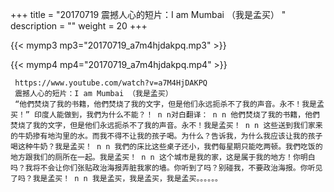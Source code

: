 +++
title = "20170719  震撼人心的短片：I am Mumbai （我是孟买） "
description = ""
weight = 20
+++

{{< mymp3 mp3="20170719_a7m4hjdakpq.mp3" >}}

{{< mymp4 mp4="20170719_a7m4hjdakpq.mp4" >}}

     https://www.youtube.com/watch?v=a7M4HjDAKPQ 
     震撼人心的短片：I am Mumbai （我是孟买） 
     “他們焚烧了我的书籍，他們焚烧了我的文字，但是他们永远扼杀不了我的声音。永不！我是孟买！” 印度人能做到，我們为什么不能？！ n n对白翻译： n n 他們焚烧了我的书籍，他們焚烧了我的文字，但是他们永远扼杀不了我的声音。永不！我是孟买！ n n 这些送到我们家来的牛奶掺有地沟里的水。而我不得不让我的孩子喝。为什么？告诉我，为什么我应该让我的孩子喝这种牛奶？我是孟买！ n n 我們的床比这些桌子还小，我們每星期只能吃两顿。我們吃饭的地方跟我们的厕所在一起。我是孟买！ n n 这个城市是我的家，这是属于我的地方！你明白吗？我将不会让你们张贴政治海报弄脏我家的墙。你听到了吗？别碰我，不要政治海报。你听见了吗？我是孟买！ n n 我是孟买，我是孟买，我是孟买。。。。。。 
